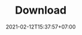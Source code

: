 ---
title: 'Download'
date: 2021-02-12T15:37:57+07:00
heroHeading: 'Download'
heroSubHeading: 'Our portfolio and previous projects'
heroBackground: ''
---